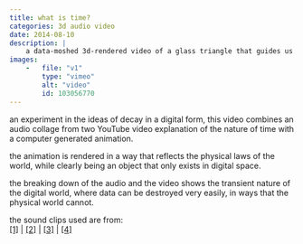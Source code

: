 ```yaml
---
title: what is time?
categories: 3d audio video
date: 2014-08-10
description: |
    a data-moshed 3d-rendered video of a glass triangle that guides us through the nature of time.
images:
    -   file: "v1"
        type: "vimeo"
        alt: "video"
        id: 103056770
---
```

an experiment in the ideas of decay in a digital form, this video combines an audio collage from two YouTube video explanation of the nature of time with a computer generated animation.

the animation is rendered in a way that reflects the physical laws of the world, while clearly being an object that only exists in digital space.

the breaking down of the audio and the video shows the transient nature of the digital world, where data can be destroyed very easily, in ways that the physical world cannot.

<div class="center">
the sound clips used are from:
<br/>
<a href="https://www.youtube.com/watch?v=Lq15zFWV-GQ" id="hoverline">[1]</a> | <a href="https://www.youtube.com/watch?v=CxKLDxHpfCE" id="hoverline">[2]</a> | <a href="http://www.freesound.org/people/ERH/" id="hoverline">[3]</a> | <a href="http://www.freesound.org/people/Corsica_S/" id="hoverline">[4]</a>
</div>